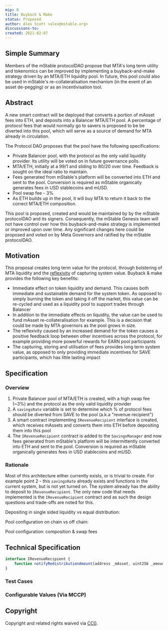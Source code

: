 ```yaml
---
mip: 8
title: Buyback & Make
status: Proposed
author: Alex Scott <alex@mstable.org>
discussions-to:
created: 2021-02-07
---
```


## Simple Summary

<!--"If you can't explain it simply, you don't understand it well enough." Simply describe the outcome the proposed changes intends to achieve. This should be non-technical and accessible to a casual community member.-->

Members of the mStable protocolDAO propose that MTA's long term utility and tokenomics can be improved by implementing a buyback-and-make strategy driven by an MTA/ETH liquidity pool. In future, this pool could also be used in mStable's re-collateralisation mechanism (in the event of an asset de-pegging) or as an incentivisation tool.

## Abstract

<!--A short (~200 word) description of the proposed change, the abstract should clearly describe the proposed change. This is what *will* be done if the MIP is implemented, not *why* it should be done or *how* it will be done. If the MIP proposes deploying a new contract, write, "we propose to deploy a new contract that will do x".-->

A new smart contract will be deployed that converts a portion of mAsset fees into ETH, and deposits into a Balancer MTA/ETH pool. A percentage of protocol fees that would normally go to savers is proposed to be be diverted into this pool, which will serve as a source of demand for MTA already in circulation.

The Protocol DAO proposes that the pool have the following specifications:

- Private Balancer pool, with the protocol as the only valid liquidity provider. Its utility will be voted on in future governance polls.
- MTA/ETH, initially at a 99/1 and sliding to 80/20 over time. Feedback is sought on the ideal ratio to maintain.
- Fees generated from mStable's platform will be converted into ETH and sent to the pool. Conversion is required as mStable organically generates fees in USD stablecoins and mUSD.
- Pool swap fee - 3%
- As ETH builds up in the pool, it will buy MTA to return it back to the correct MTA/ETH composition.

This pool is proposed, created and would be maintained by by the mStable protocolDAO and its signers. Consequently, the mStable Genesis team will not have control over how this buyback-and-make strategy is implemented or improved upon over time. Any significant changes here could be proposed and voted on by Meta Governors and ratified by the mStable protocolDAO.

## Motivation

<!--This is the problem statement. This is the *why* of the MIP. It should clearly explain *why* the current state of the protocol is inadequate.  It is critical that you explain *why* the change is needed, if the MIP proposes changing how something is calculated, you must address *why* the current calculation is innaccurate or wrong. This is not the place to describe how the MIP will address the issue!-->

This proposal creates long term value for the protocol, through bolstering of MTA liquidity and the [reflexivity][1] of capturing system value. Buyback & make provides the following key benefits:

- Immediate effect on token liquidity and demand. This causes both immediate and sustainable demand for the system token. As opposed to simply burning the token and taking it off the market, this value can be re-cycled and used as a liquidity pool to support trades through Balancer
- In addition to the immediate effects on liquidity, the value can be used to fund mAsset re-collateralisation for example. This is a decision that could be made by MTA governors as the pool grows in size.
- The reflexivity caused by an increased demand for the token causes a positive feedback loop between other incentives across the protocol, for example providing more powerful rewards for EARN pool participants
- The capturing, storing and utilisation of fees provides long term system value, as opposed to only providing immediate incentives for SAVE participants, which has little lasting impact

## Specification

<!--The specification should describe the syntax and semantics of any new feature, there are five sections
1. Overview
2. Rationale
3. Technical Specification
4. Test Cases
5. Configurable Values
-->

### Overview

<!--This is a high level overview of *how* the MIP will solve the problem. The overview should clearly describe how the new feature will be implemented.-->

1. Private Balancer pool of MTA/ETH is created, with a high swap fee (~3%) and the protocol as the only valid liquidity provider
1. A `savingsRate` variable is set to determine which % of protocol fees should be diverted from SAVE to the pool (a.k.a "revenue recipient")
1. A smart contract implementing `IRevenueRecipient` interface is created, which receives mAssets and converts them into ETH before depositing them into this pool
1. The `IRevenueRecipient` contract is added to the `SavingsManager` and now fees generated from mStable's platform will be intermittently converted into ETH and sent to the pool. Conversion is required as mStable organically generates fees in USD stablecoins and mUSD.

### Rationale

<!--This is where you explain the reasoning behind how you propose to solve the problem. Why did you propose to implement the change in this way, what were the considerations and trade-offs. The rationale fleshes out what motivated the design and why particular design decisions were made. It should describe alternate designs that were considered and related work. The rationale may also provide evidence of consensus within the community, and should discuss important objections or concerns raised during discussion.-->

Most of this architecture either currently exists, or is trivial to create. For example point 2 - this `savingsRate` already exists and functions in the current system, but is not yet turned on. The system already has the ability to deposit to `IRevenueRecipient`. The only new code that needs implemented is the `IRevenueRecipient` contract and as such the design questions and trade-offs are noted for this.

Depositing in single sided liquidity vs equal distribution:

Pool configuration on chain vs off chain:

Pool configuration: composition & swap fees

## Technical Specification

<!--The technical specification should outline the public API of the changes proposed. That is, changes to any of the interfaces mStable currently exposes or the creations of new ones.-->

```typescript
interface IRevenueRecipient {
    function notifyRedistributionAmount(address _mAsset, uint256 _amount) external;
}
```

### Test Cases

### Configurable Values (Via MCCP)

<!--Please list all values configurable via MCCP under this implementation.-->

## Copyright

Copyright and related rights waived via [CC0](https://creativecommons.org/publicdomain/zero/1.0/).

[1]: https://www.investopedia.com/terms/r/reflexivity.asp
